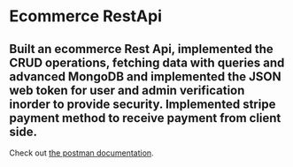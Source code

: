 # Ecommerce RestApi
## Built an ecommerce Rest Api, implemented the CRUD operations, fetching data with queries and advanced MongoDB and implemented the JSON web token for user and admin verification inorder to provide security. Implemented stripe payment method to receive payment from client side.
Check out [the postman documentation](https://documenter.getpostman.com/view/16601080/Uyxbqpqx).
